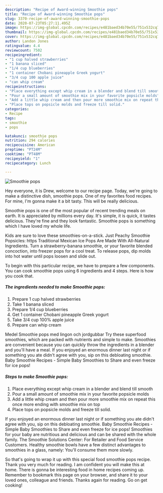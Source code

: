 ```yaml
---
description: "Recipe of Award-winning Smoothie pops"
title: "Recipe of Award-winning Smoothie pops"
slug: 3370-recipe-of-award-winning-smoothie-pops
date: 2020-07-23T05:27:11.495Z
image: https://img-global.cpcdn.com/recipes/e481baed34b70e55/751x532cq70/smoothie-pops-recipe-main-photo.jpg
thumbnail: https://img-global.cpcdn.com/recipes/e481baed34b70e55/751x532cq70/smoothie-pops-recipe-main-photo.jpg
cover: https://img-global.cpcdn.com/recipes/e481baed34b70e55/751x532cq70/smoothie-pops-recipe-main-photo.jpg
author: Landon Jones
ratingvalue: 4.4
reviewcount: 7502
recipeingredient:
- "1 cup halved strawberries"
- "1 banana sliced"
- "1/4 cup blueberries"
- "1 container Chobani pineapple Greek yogurt"
- "3/4 cup 100 apple juice"
- "can whip cream"
recipeinstructions:
- "Place everything except whip cream in a blender and blend till smooth"
- "Pour a small amount of smoothie mix in your favorite popsicle molds"
- "Add a little whip cream and then pour more smoothie mix on repeat this once more ending with smoothie mix on top"
- "Place tops on popsicle molds and freeze till solid."
categories:
- Recipe
tags:
- smoothie
- pops

katakunci: smoothie pops 
nutrition: 294 calories
recipecuisine: American
preptime: "PT24M"
cooktime: "PT48M"
recipeyield: "1"
recipecategory: Lunch

---
```



![Smoothie pops](https://img-global.cpcdn.com/recipes/e481baed34b70e55/751x532cq70/smoothie-pops-recipe-main-photo.jpg)

Hey everyone, it is Drew, welcome to our recipe page. Today, we're going to make a distinctive dish, smoothie pops. One of my favorites food recipes. For mine, I'm gonna make it a bit tasty. This will be really delicious.

Smoothie pops is one of the most popular of recent trending meals on earth. It is appreciated by millions every day. It's simple, it is quick, it tastes delicious. They're fine and they look fantastic. Smoothie pops is something which I have loved my whole life.

Kids are sure to love these smoothies-on-a-stick. Just Peachy Smoothie Popsicles: https Traditional Mexican Ice Pops Are Made With All-Natural Ingredients. Turn a strawberry-banana smoothie, or your favorite blended concoction, into freezer pops for a cool treat. To release pops, dip molds into hot water until pops loosen and slide out.


To begin with this particular recipe, we have to prepare a few components. You can cook smoothie pops using 6 ingredients and 4 steps. Here is how you cook that.

<!--inarticleads1-->

##### The ingredients needed to make Smoothie pops:

1. Prepare 1 cup halved strawberries
1. Take 1 banana sliced
1. Prepare 1/4 cup blueberries
1. Get 1 container Chobani pineapple Greek yogurt
1. Take 3/4 cup 100% apple juice
1. Prepare can whip cream


Medel Smoothie pops med lingon och jordgubbar Try these superfood smoothies, which are packed with nutrients and simple to make. Smoothies are convenient because you can quickly throw the ingredients in a blender and you&#39;ll have a meal. If you enjoyed an enormous dinner last night or if something you ate didn&#39;t agree with you, sip on this debloating smoothie. Baby Smoothie Recipes - Simple Baby Smoothies to Share and even freeze for ice pops! 

<!--inarticleads2-->

##### Steps to make Smoothie pops:

1. Place everything except whip cream in a blender and blend till smooth
1. Pour a small amount of smoothie mix in your favorite popsicle molds
1. Add a little whip cream and then pour more smoothie mix on repeat this once more ending with smoothie mix on top
1. Place tops on popsicle molds and freeze till solid.


If you enjoyed an enormous dinner last night or if something you ate didn&#39;t agree with you, sip on this debloating smoothie. Baby Smoothie Recipes - Simple Baby Smoothies to Share and even freeze for ice pops! Smoothies for your baby are nutritious and delicious and can be shared with the whole family. The Smoothie Solutions Center: For Retailer and Food Service Customers. Healthy smoothie bowls have a few distinct advantages to smoothies in a glass, namely: You&#39;ll consume them more slowly. 

So that's going to wrap it up with this special food smoothie pops recipe. Thank you very much for reading. I am confident you will make this at home. There is gonna be interesting food in home recipes coming up. Remember to bookmark this page on your browser, and share it to your loved ones, colleague and friends. Thanks again for reading. Go on get cooking!
